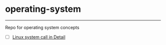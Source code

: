 # operating-system
---
Repo for operating system concepts

- [ ] [Linux system call in Detail](https://www.geeksforgeeks.org/linux-system-call-in-detail/)
